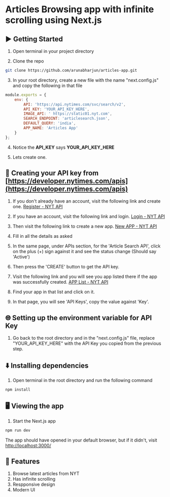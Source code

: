 # Articles Browsing app with infinite scrolling using Next.js
<!-- ![](screens/ScreenShot.png) -->

## ▶️ Getting Started

1. Open terminal in your project directory

2. Clone the repo

```bash
git clone https://github.com/arunabharjun/articles-app.git
```

3. In your root directory, create a new file with the name "next.config.js" and copy the following in that file

```js
module.exports = {
	env: {
		API: 'https://api.nytimes.com/svc/search/v2',
		API_KEY: 'YOUR_API_KEY_HERE',
		IMAGE_API: ' https://static01.nyt.com',
		SEARCH_ENDPOINT: 'articlesearch.json',
		DEFAULT_QUERY: 'india',
		APP_NAME: 'Articles App'
	}
};
```

4. Notice the **API_KEY** says **YOUR_API_KEY_HERE**

5. Lets create one.

## 🔑 Creating your API key from [https://developer.nytimes.com/apis](https://developer.nytimes.com/apis)

1. If you don't already have an account, visit the following link and create one. [Register - NYT API](https://developer.nytimes.com/accounts/create)

2. If you have an account, visit the following link and login. [Login - NYT API](https://developer.nytimes.com/accounts/login)

3. Then visit the following link to create a new app. [New APP - NYT API](https://developer.nytimes.com/my-apps/new-app)

4. Fill in all the details as asked

5. In the same page, under APIs section, for the 'Article Search API', click on the plus (+) sign against it and see the status change (Should say 'Active')

6. Then press the 'CREATE' button to get the API key.

7. Visit the following link and you will see you app listed there if the app was successfully created. [APP List - NYT API](https://developer.nytimes.com/my-apps)

8. Find your app in that list and click on it.

9. In that page, you will see 'API Keys', copy the value against 'Key'.

## 🌐 Setting up the environment variable for API Key

1. Go back to the root directory and in the "next.config.js" file, replace "YOUR_API_KEY_HERE" with the API Key you copied from the previous step.

## ⬇️ Installing dependencies

1. Open terminal in the root directory and run the following command

```bash
npm install
```

## 🖥 Viewing the app

1. Start the Next.js app

```bash
npm run dev
```

The app should have opened in your default browser, but if it didn't, visit [http://localhost:3000/](http://localhost:3000/)

## 🌟 Features

1. Browse latest articles from NYT
2. Has infinite scrolling
3. Respponsive design
4. Modern UI
